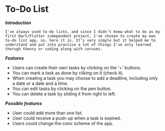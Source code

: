 # To-Do List

 ***Introduction***
 
    I've always used to-do lists, and since I didn't knew what to do as my first Dart/Flutter independent project, I've chosen to create my own to-do list app, so, here it is. It's very simple but it helped me to understand and put into practice a lot of things I've only learned thorugh theory or coding along with coruses.
 
 ***Features***
 
  - Users can create their own tasks by clicking on the '+' buttons.
  - You can mark a task as done by cliking on it (check it).
  - When creating a task you may choose to add a deadline, including only a date or a date and a time.
  - You can edit tasks by clicking on the pen button.
  - You can delete a task by sliding it from right to left.
 
 ***Possible features***
 
  - User could add more than one list.
  - User could receive a push-up when a task is expired.
  - Users could change the color scheme of the app.
